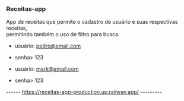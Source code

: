 ### Receitas-app

App de receitas que permite o cadastro de usuário e suas respectivas receitas,<br>
permitindo também o uso de filtro para busca.


- usuário: pedro@email.com
- senha> 123

- usuário: mark@email.com
- senha> 123


------  https://receitas-app-production.up.railway.app/ ---------

